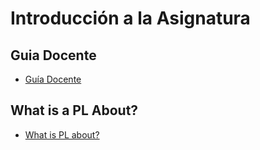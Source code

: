# Introducción a la Asignatura

## Guia Docente

* [Guía Docente]({{site.baseurl}}/tema0-introduccion-a-pl/guia-docente.html)

## What is a PL About?

* [What is PL about?]({{site.baseurl}}/tema0-introduccion-a-pl/what-is-pl-about.html)